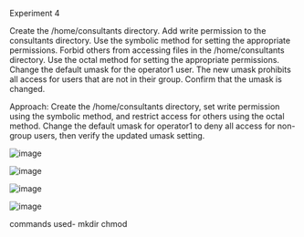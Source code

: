 Experiment 4

Create the /home/consultants directory. Add write permission to the consultants directory. Use the symbolic method for setting the appropriate permissions. Forbid others from accessing files in the /home/consultants directory. Use the octal method for setting the appropriate permissions. Change the default umask for the operator1 user. The new umask prohibits all access for users that are not in their group. Confirm that the umask is changed.

Approach: Create the /home/consultants directory, set write permission using the symbolic method, and restrict access for others using the octal method. Change the default umask for operator1 to deny all access for non-group users, then verify the updated umask setting.

![image](https://github.com/user-attachments/assets/1ca51f60-8c3f-4444-b0d6-89964384c3c3)


![image](https://github.com/user-attachments/assets/1fc1a814-593c-4bb6-96df-3c415d2f75f1)


![image](https://github.com/user-attachments/assets/4f9dcd2c-f4b0-4e31-b33d-99ffed2dc86e)


![image](https://github.com/user-attachments/assets/81d6b373-db6d-4413-ae14-70112c7e82b6)




commands used- mkdir chmod
